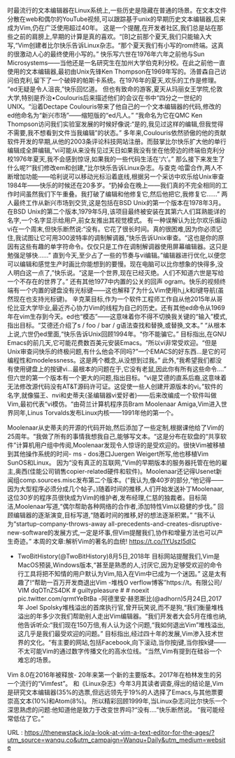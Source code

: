 时最流行的文本编辑器在Linux系统上,一些历史是隐藏在普通的场景。在文本文件分散在web和偶尔的YouTube视频,可以跟踪基于unix的早期历史文本编辑器,后来成为Vim,仍在广泛使用超过40年。 
 这是一个提醒,在开发者社区,我们总是站在那些之前的肩膀上,早期的计算是真的喜欢。“[B]之前那个夏天,我们只能输入大写,“Vim创建者比尔快乐告诉Linux杂志。“那个夏天我们有小写的rom终端。这真的很激动人心的最终使用小写的。” 
 快乐写六世在1976年六年之前他与Sun Microsystems——当他还是一名研究生在加州大学伯克利分校。在此之前他一直使用的文本编辑器,最初由Unix先锋Ken Thompson在1969年写的。汤普森自己访问伯克利,留下了一个破碎的帕斯卡系统。在1976年的夏天,欢乐的工作是修理。 
 “ed无疑是令人沮丧,”快乐回忆道。 
 但也有致命的游客,夏天从玛丽女王学院,伦敦大学,特别是乔治•Coulouris后来描述他们的会议在书中“四分之一世纪的UNIX。“沿着Dectape Coulouris带来了他自己的一个文本编辑器的代码,修改的ed他命名为“新兴市场”——缩短版的“ed凡人。” 
 “我命名为它在QMC Ken Thompson访问我们实验室发展的时候好像说:“是的,我见过这样的编辑,但我觉得不需要,我不想看到文件当我编辑”的状态。” 
 多年来,Coulouris依然骄傲的他的贡献软件开发的早期,从他的2003条评论科技网站注册。而鼓掌比尔快乐扩大他的单行编辑成全屏编辑,“vi可能从来没有见过天日如果我没有坐在他旁边的终端伯克利分校1976年夏天,我不会感到惊讶,如果我的一些代码生活在‘六’。” 
 那么接下来发生了什么呢?“我们修改em和创建,”比尔快乐告诉Linux杂志。与查克·哈雷合作,两人不断增加功能——哈利说可以移动光标沿着底线,根据另一个采访中欢乐给Unix审查1984年——快乐的时候还在20多岁。“扔掉会在晚上——我们真的不完全相同的工作时间虽然我们下午重叠。我打破了编辑和他修复它,然后他把它,我修复它……” 
 两人最终工作从新兴市场到交货,这是包括在BSD Unix的第一个版本在1978年3月。在BSD Unix的第二个版本,1979年5月,该项目最终被安装在其第六人们耳熟能详的名字,一个名字显示给用户,前女友推出其视觉模式。 
 有一种误解认为比尔欢乐煽动vi在一个周末,但快乐断然说:“没有。它花了很长时间。真的很困难,因为你必须记住,我试图让它可用300波特率的调制解调器,”快乐告诉Unix审查。“这也是你的原因有这些有趣的单字符命令。仅仅只是工作在调制解调器使用屏幕编辑器。这只是勉强足够快……” 
 直到今天,至少占了一些的节奏与vi编辑。”编辑器进行优化,以便您可以编辑和感觉生产时画比你能想到的要慢。现在电脑可以比你想象的快得多,没人明白这一点了,”快乐说。“这是一个世界,现在已经灭绝。人们不知道六世是写给一个不存在的世界了。” 
 还有其他1977中内置的公关的回声 
 ogram。快乐的视频终端有一个内置的键盘没有光标键——这也解释了为什么Vim使用h,j,k和l键导航(虽然现在也支持光标键)。 
 辛克莱目标,作为一个软件工程师工作自从他2015年从哥伦比亚大学毕业,最近齐心协力Vim的线程为自己的历史。还有其他ed命令从1969年在vim生存到今天。ed也“模态”——这意味着你不得不切换我关键的“输入”模式,指出目标。“艾德还介绍了s / foo / bar / g语法查找和替换,或替换,文本。” 
 “从根本上说,六世仍ed里面,“快乐告诉Unix回顾1994年。“你不能骗它。” 
 目标指出,在GNU Emacs的前几天,它可能花费数百美元安装Emacs。“所以vi非常受欢迎。“但是Unix审查问快乐的终极问题,有什么他会不同吗?”一个EMACS的好东西…是它的可编程性和modelessness。这是两个概念,从没想到过我。” 
 此外,“我希望我们都没有使用键盘上的按键vi…最根本的问题在于,它没有老鼠,因此你有所有这些命令....” 
 但六世的第一个版本有一个更大的问题,指出目标。“vi是艾德的直系后裔,这意味着无法修改源代码没有AT&T源码许可证。这促使一些人创建开源版本的vi。”软件的名字,就像猫王、nvi和史蒂夫(圣编辑器vi爱好者)——后来改编成一个软件叫做Vim,最初代表“vi模仿。“由荷兰计算机程序员Bram Moolenaar Amiga,Vim进入世界同年,Linus Torvalds发布Linux内核——1991年他的第一个。 
  
 Moolenaar从史蒂夫的开源的代码开始,然后添加了一些定制,根据课他给了Vim的25周年。“我做了所有的事情我想我自己,能够写文本。“这是分布在软盘的“共享软件”计算机用户组中传阅,Moolenaar发现令人惊讶的是受欢迎的。很快Vim被移植到其他操作系统的时间- ms - dos港口Juergen Weigert所写,他也移植Vim SunOS和Linux。 
 因为“没有真正的互联网,”Vim的早期版本的服务器托管在他的雇主,奥西(佳能公司销售copier-related硬件和软件)。Moolenaar还记得Usenet新闻组comp.sources.misc发布第二个版本。(“我认为,像40岁的部分,“他记得——因为大型程序必须分成几个帖子。)随着时间的推移,人们开始发送补丁Moolenaar,这位30岁的程序员很快成为Vim的维护者,发布经理,仁慈的独裁者。目标简洁,Moolenaar写道,“偶尔帮助各种网络的合作者,添加特性Vim以稳健的步伐。” 
 回顾编辑器的逐渐演变,目标写道,“随着时间的推移,好的想法逐渐积累。” 
 “我不认为“startup-company-throws-away all-precedents-and-creates-disruptive-new-software的发展方式,一定是坏事,但Vim提醒我们,协作和增量方法也可以产生奇迹。” 
 本周的文章:解析Vim的著名的血统! https://t.co/1YUszI5dIC 
 - TwoBitHistory(@TwoBitHistory)8月5日,2018年 
 目标网站提醒我们,Vim是MacOS预装,Windows版本,“甚至是熟悉的人,讨厌它,因为足够受欢迎的命令行工具将把不知情的用户默认为Vim,陷入在Vim中已成为一个迷因。” 
 这是太有趣了!“帮助一百万开发商退出Vim -堆栈O 
 verflow博客”https://t。有限公司/ VIM dqOTnZS4DK # guiltypleasure # # noexit pic.twitter.com/qrmtYeBtBa 
 -阿德里安·赫恩斯比(@adhorn)5月24日,2017年 
 Joel Spolsky堆栈溢出的首席执行官,曾开玩笑说,而不是狗,“我们衡量堆栈溢出的年多少次我们帮助别人走出Vim编辑器。“我们开发者大会5月在维也纳,他告诉听众:“我们现在150万倍,有人认为这个问题,“我如何退出Vim”堆栈溢出,这几乎是我们最受欢迎的问题。” 
 目标指出,经过四十年的发展,Vim渗入技术世界的文化。“有主要的网站,包括Facebook,向下滚动,当你按j键,当你按k键——不太可能Vim的通过数字传播文化的高水位线。“当然,Vim有提到在硅谷一个难忘的场景。 
  
 Vim 8.0在2016年被释放- 20年来第一个新的主要版本。2017年在柏林发生的另一个流行的“Vimfest”。 
 和《Linux杂志》今年3月其读者调查,得出的结论是,Vim是研究文本编辑器(35%的选票,但远远领先于19%的人选择了Emacs,与其他票要崇高文本(10%)和Atom(8%)。 
 所以精彩回顾1999年,当Linux杂志问比尔快乐一个深思熟虑的问题:他知道他是致力于改变世界吗?“没有....”快乐断然说。 
 “我可能经常低估了它。” 
  
   
  URL : https://thenewstack.io/a-look-at-vim-a-text-editor-for-the-ages/?utm_source=wanqu.co&utm_campaign=Wanqu+Daily&utm_medium=website